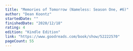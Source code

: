 ```yaml
---
title: "Memories of Tomorrow (Nameless: Season One, #6)"
author: "Dean Koontz"
startedDate: ""
finishedDate: "2020/12/18"
rating: 4
edition: "Kindle Edition"
link: "https://www.goodreads.com/book/show/52222570"
pageCount: 55
---
```



